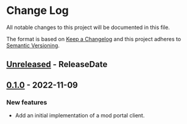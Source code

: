 # Change Log

All notable changes to this project will be documented in this file.

The format is based on [Keep a Changelog](http://keepachangelog.com/)
and this project adheres to [Semantic Versioning](http://semver.org/).

<!-- next-header -->
## [Unreleased] - ReleaseDate

## [0.1.0] - 2022-11-09

### New features

- Add an initial implementation of a mod portal client.

<!-- next-url -->
[Unreleased]: https://github.com/MForster/factorio-rust-tools/compare/factorio-mod-api-v0.1.0...HEAD
[0.1.0]: https://github.com/MForster/factorio-rust-tools/compare/factorio-cli-v0.1.0...factorio-mod-api-v0.1.0
